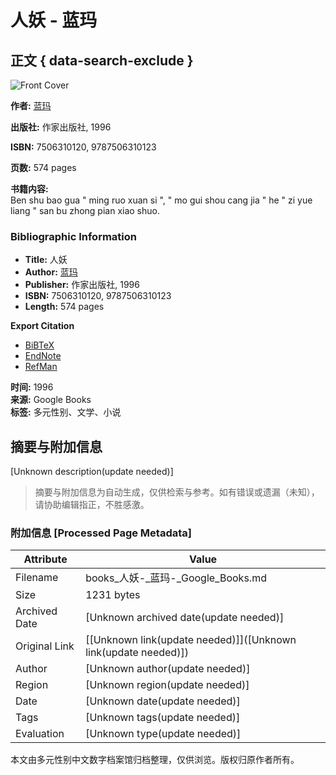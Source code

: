 # 人妖 - 蓝玛

## 正文 { data-search-exclude }


![Front Cover](/googlebooks/images/no_cover_thumb.gif)

**作者:** [蓝玛](https://www.google.com/search?tbo=p&tbm=bks&q=inauthor:%22%E8%93%9D%E7%8E%9B%22)

**出版社:** 作家出版社, 1996

**ISBN:** 7506310120, 9787506310123

**页数:** 574 pages

**书籍内容:**  
Ben shu bao gua " ming ruo xuan si ", " mo gui shou cang jia " he " zi yue liang " san bu zhong pian xiao shuo.

### Bibliographic Information

- **Title:** 人妖
- **Author:** [蓝玛](https://www.google.com/search?tbo=p&tbm=bks&q=inauthor:%22%E8%93%9D%E7%8E%9B%22&source=gbs_metadata_r&cad=1)
- **Publisher:** 作家出版社, 1996
- **ISBN:** 7506310120, 9787506310123
- **Length:** 574 pages

**Export Citation**  
- [BiBTeX](https://books.google.com/books/download/%E4%BA%BA%E5%A6%96.bibtex?id=BkBsAAAACAAJ&output=bibtex)  
- [EndNote](https://books.google.com/books/download/%E4%BA%BA%E5%A6%96.enw?id=BkBsAAAACAAJ&output=enw)  
- [RefMan](https://books.google.com/books/download/%E4%BA%BA%E5%A6%96.ris?id=BkBsAAAACAAJ&output=ris)  

**时间:** 1996  
**来源:** Google Books  
**标签:** 多元性别、文学、小说  
<!-- tcd_original_link https://books.google.com/books/about/%E4%BA%BA%E5%A6%96.html?id=BkBsAAAACAAJ -->


## 摘要与附加信息

<!-- tcd_abstract -->
[Unknown description(update needed)]
<!-- tcd_abstract_end -->

> 摘要与附加信息为自动生成，仅供检索与参考。如有错误或遗漏（未知），请协助编辑指正，不胜感激。

### 附加信息 [Processed Page Metadata]

| Attribute       | Value                                  |
|-----------------|----------------------------------------|
| Filename        | books_人妖-_蓝玛-_Google_Books.md                             |
| Size            | 1231 bytes                           |
| Archived Date   | [Unknown archived date(update needed)]                             |
| Original Link   | [[Unknown link(update needed)]]([Unknown link(update needed)])                       |
| Author          | [Unknown author(update needed)]                               |
| Region          | [Unknown region(update needed)]                               |
| Date            | [Unknown date(update needed)]                                 |
| Tags            | [Unknown tags(update needed)]                                 |
| Evaluation            | [Unknown type(update needed)]                                 |
<!-- tcd_table_end -->

本文由多元性别中文数字档案馆归档整理，仅供浏览。版权归原作者所有。
